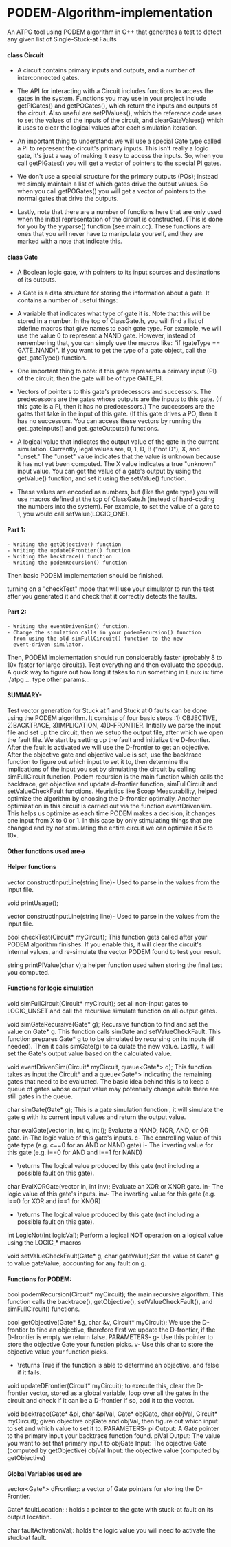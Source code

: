# PODEM-Algorithm-implementation
An ATPG tool using PODEM algorithm in C++ that generates a test to detect any given list of Single-Stuck-at Faults

 #### class Circuit
 * A circuit contains primary inputs and outputs, and a number of interconnected gates.
   
 * The API for interacting with a Circuit includes functions to access the gates in the
  system. Functions you may use in your project include getPIGates() and getPOGates(), which
  return the inputs and outputs of the circuit. Also useful are setPIValues(), which the reference
  code uses to set the values of the inputs of the circuit, and clearGateValues() which it uses
  to clear the logical values after each simulation iteration.

 * An important thing to understand: we will use a special Gate type called a PI to represent
   the circuit's primary inputs. This isn't really a logic gate, it's just a way of 
   making it easy to access the inputs. So, when you call  getPIGates() you will get a vector of
   pointers to the special PI gates.
   
 * We don't use a special structure for the primary outputs (POs); instead we simply maintain a 
  list of which gates drive the output values. So when you call getPOGates() you will get
   a vector of pointers to the normal gates that drive the outputs.
   
 * Lastly, note that there are a number of functions here that are only used when the initial 
   representation of the circuit is constructed. (This is done for you by the yyparse() function 
   (see main.cc). These functions are ones that you will never have to manipulate yourself, and 
   they are marked with a note that indicate this.
   

#### class Gate
 *  A Boolean logic gate, with pointers to its input sources and destinations of its outputs.
   
 * A Gate is a data structure for storing the information about a gate. It contains a number of 
  useful things:
 * A variable that indicates what type of gate it is. Note that this will be stored in a number. In 
   the top of ClassGate.h, you will find a list of #define macros that give names to each gate type.
   For example, we will use the value 0 to represent a NAND gate. However, instead of remembering that, you
   can simply use the macros like: "if (gateType == GATE_NAND)". If you want to get the type of a gate
   object, call the get_gateType() function.
    
 * One important thing to note: if this gate represents a primary input (PI) of the circuit, then
   the gate will be of type GATE_PI.
   
 * Vectors of pointers to this gate's predecessors and successors. The predecessors are the gates 
   whose outputs are the inputs to this gate. (If this gate is a PI, then it has no predecessors.)
   The successors are the gates that take in the input of this gate. (If this gate drives a PO, then
   it has no successors. You can access these vectors by running the  get_gateInputs() and
   get_gateOutputs() functions.
   
 *   A logical value that indicates the output value of the gate in the current simulation. Currently,
    legal values are, 0, 1, D, B ("not D"), X, and "unset." The "unset" value indicates that the 
    value is unknown because it has not yet been computed. The X value indicates a true "unknown" 
    input value. You can get the value of a gate's output by using the getValue() function, and 
    set it using the setValue() function. 
    
 *   These values are encoded as numbers, but (like the gate type) you will use macros defined at the
     top of ClassGate.h (instead of hard-coding the numbers into the system). For example, to set the
     value of a gate to 1, you would call setValue(LOGIC_ONE).
 

 

#### Part 1: 
    - Writing the getObjective() function
    - Writing the updateDFrontier() function
    - Writing the backtrace() function
    - Writing the podemRecursion() function
 Then basic PODEM implementation should be finished.

 turning on a "checkTest" mode that will use your 
 simulator to run the test after you generated it and check that it
 correctly detects the faults.

#### Part 2:
    - Writing the eventDrivenSim() function.
    - Change the simulation calls in your podemRecursion() function
      from using the old simFullCircuit() function to the new
      event-driven simulator.
 Then, PODEM implementation should run considerably faster
 (probably 8 to 10x faster for large circuits).
 Test everything and then evaluate the speedup.
 A quick way to figure out how long it takes to run something in
 Linux is:
   time ./atpg ... type other params...


#### SUMMARY-

Test vector generation for Stuck at 1 and Stuck at 0 faults can be done using the PODEM algorithm. It consists of four basic steps :1) OBJECTIVE, 2)BACKTRACE, 3)IMPLICATION, 4)D-FRONTIER. Initially we parse the input file and set up the circuit, then we setup the output file, after which we open the fault file. We start by setting up the fault and initialize the D-frontier. After the fault is activated we will use the D-frontier to get an objective. After the objective gate and objective value is set, use the backtrace function to figure out which input to set it to, then determine the implications of the input you set by simulating the circuit by calling simFullCircuit function.
Podem recursion is the main function which calls the backtrace, get objective and update d-frontier function, simFullCircuit and setValueCheckFault functions. Heuristics like Scoap Measurability, helped optimize the algorithm by choosing the D-frontier optimally. Another optimization in this circuit is carried out via the function eventDrivensim. This helps us optimize as each time PODEM makes a decision, it changes one input from X to 0 or 1. In this case  by only stimulating things that are changed and by not stimulating the entire circuit we can optimize it 5x to 10x.

#### Other functions used are->

#### Helper functions
vector<char> constructInputLine(string line)- Used to parse in the values from the input file.

void printUsage();

vector<char> constructInputLine(string line)- Used to parse in the values from the input file.

bool checkTest(Circuit* myCircuit); This function gets called after your PODEM algorithm finishes.
 If you enable this, it will clear the circuit's internal values,
  and re-simulate the vector PODEM found to test your result.
 
string printPIValue(char v);a helper function used when storing the final test you computed.

#### Functions for logic simulation

void simFullCircuit(Circuit* myCircuit); set all non-input gates to LOGIC_UNSET
 and call the recursive simulate function on all output gates.

void simGateRecursive(Gate* g); Recursive function to find and set the value on Gate* g.
This function calls simGate and setValueCheckFault.  This function prepares Gate* g to to be simulated by recursing
 on its inputs (if needed). Then it calls  simGate(g) to calculate the new value.  Lastly, it will set the Gate's output value based on the calculated value.


void eventDrivenSim(Circuit* myCircuit, queue<Gate*> q); This function takes as input the Circuit* and a queue<Gate*> indicating the remaining gates that need to be evaluated.  The basic idea behind this is to keep a queue of gates whose output value may potentially change while there are still gates in the queue. 

char simGate(Gate* g); This is a gate simulation function , it will simulate the gate g
 with its current input values and return the output value.

char evalGate(vector<char> in, int c, int i); Evaluate a NAND, NOR, AND, or OR gate.
 in-The logic value of this gate's inputs.
 c- The controlling value of this gate type (e.g. c==0 for an AND or NAND gate)
 i- The inverting value for this gate (e.g. i==0 for AND and i==1 for NAND)
 * \returns The logical value produced by this gate (not including a possible fault on this gate).

char EvalXORGate(vector<char> in, int inv);  Evaluate an XOR or XNOR gate.
 in- The logic value of this gate's inputs.
 inv- The inverting value for this gate (e.g. i==0 for XOR and i==1 for XNOR)
 * \returns The logical value produced by this gate (not including a possible fault on this gate).

int LogicNot(int logicVal); Perform a logical NOT operation on a logical value using the LOGIC_* macros

void setValueCheckFault(Gate* g, char gateValue);Set the value of Gate* g to value gateValue, accounting for any fault on g.

#### Functions for PODEM:

bool podemRecursion(Circuit* myCircuit);
the main recursive  algorithm.  This  function  calls  the  backtrace(),  getObjective(),  setValueCheckFault(), and simFullCircuit() functions. 

bool getObjective(Gate* &g, char &v, Circuit* myCircuit); We use the D-frontier to find an objective, therefore first we update the D-frontier, if the D-frontier is empty we return false.
PARAMETERS-
 g- Use this pointer to store the objective Gate your function picks.
 v- Use this char to store the objective value your function picks.
 *  \returns True if the function is able to determine an objective, and false if it fails.

void updateDFrontier(Circuit* myCircuit); to execute this, clear the D-frontier vector,  stored as a global variable, loop over all the gates in the circuit and check if it can be a D-frontier if so, add it to the vector.

void backtrace(Gate* &pi, char &piVal, Gate* objGate, char objVal, Circuit* myCircuit); given objective objGate and objVal, then figure out which input to set and which value to set it to.
PARAMETERS-
pi Output: A Gate pointer to the primary input your backtrace function found.
piVal Output: The value you want to set that primary input to
objGate Input: The objective Gate (computed by getObjective)
objVal Input: the objective value (computed by getObjective)



#### Global Variables used are

vector<Gate*> dFrontier;: a vector of Gate pointers for storing the D-Frontier. 

Gate* faultLocation;    : holds a pointer to the gate with stuck-at fault on its output location. 
 
char faultActivationVal;: holds the logic value you will need to activate the stuck-at fault. 

